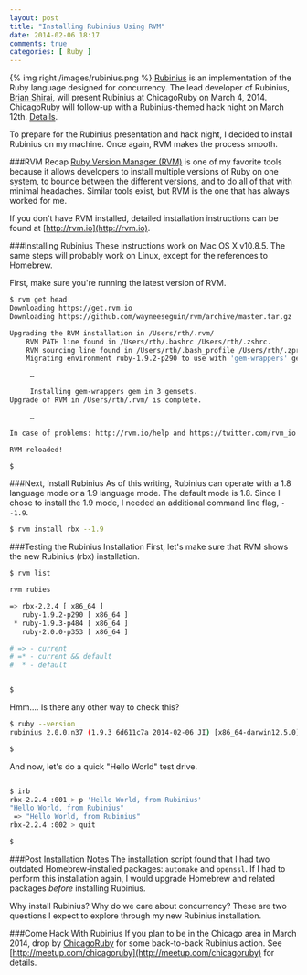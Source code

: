 ```yaml
---
layout: post
title: "Installing Rubinius Using RVM"
date: 2014-02-06 18:17
comments: true
categories: [ Ruby ]
---
```

{% img right /images/rubinius.png %}
[Rubinius](http://rubini.us/) is an implementation of the Ruby language designed for concurrency. The lead developer of Rubinius, [Brian Shirai](http://twitter.com/brixen), will present Rubinius at ChicagoRuby on March 4, 2014. ChicagoRuby will follow-up with a Rubinius-themed hack night on March 12th. [Details](http://www.meetup.com/ChicagoRuby/events/114749352/).

To prepare for the Rubinius presentation and hack night, I decided to install Rubinius on my machine. Once again, RVM makes the process smooth.
<!--more-->
###RVM Recap
[Ruby Version Manager (RVM)](http://rayhightower.com/blog/2013/05/16/upgrading-ruby-with-rvm/) is one of my favorite tools because it allows developers to install multiple versions of Ruby on one system, to bounce between the different versions, and to do all of that with minimal headaches. Similar tools exist, but RVM is the one that has always worked for me.

If you don't have RVM installed, detailed installation instructions can be found at [http://rvm.io](http://rvm.io).

###Installing Rubinius
These instructions work on Mac OS X v10.8.5. The same steps will probably work on Linux, except for the references to Homebrew.

First, make sure you're running the latest version of RVM.

```bash
$ rvm get head
Downloading https://get.rvm.io
Downloading https://github.com/wayneeseguin/rvm/archive/master.tar.gz

Upgrading the RVM installation in /Users/rth/.rvm/
    RVM PATH line found in /Users/rth/.bashrc /Users/rth/.zshrc.
    RVM sourcing line found in /Users/rth/.bash_profile /Users/rth/.zprofile.
    Migrating environment ruby-1.9.2-p290 to use with 'gem-wrappers' gem.

     …

     Installing gem-wrappers gem in 3 gemsets.
Upgrade of RVM in /Users/rth/.rvm/ is complete.

     …

In case of problems: http://rvm.io/help and https://twitter.com/rvm_io

RVM reloaded!

$
```

###Next, Install Rubinius
As of this writing, Rubinius can operate with a 1.8 language mode or a 1.9 language mode. The default mode is 1.8. Since I chose to install the 1.9 mode, I needed an additional command line flag, `--1.9`.

```bash
$ rvm install rbx --1.9


```

###Testing the Rubinius Installation
First, let's make sure that RVM shows the new Rubinius (rbx) installation.

```bash
$ rvm list

rvm rubies

=> rbx-2.2.4 [ x86_64 ]
   ruby-1.9.2-p290 [ x86_64 ]
 * ruby-1.9.3-p484 [ x86_64 ]
   ruby-2.0.0-p353 [ x86_64 ]

# => - current
# =* - current && default
#  * - default


$
```

Hmm…. Is there any other way to check this?


```bash
$ ruby --version
rubinius 2.0.0.n37 (1.9.3 6d611c7a 2014-02-06 JI) [x86_64-darwin12.5.0]

$
```

And now, let's do a quick "Hello World" test drive.



```bash

$ irb
rbx-2.2.4 :001 > p 'Hello World, from Rubinius'
"Hello World, from Rubinius"
 => "Hello World, from Rubinius"
rbx-2.2.4 :002 > quit

$
```

###Post Installation Notes
The installation script found that I had two outdated Homebrew-installed packages: `automake` and `openssl`. If I had to perform this installation again, I would upgrade Homebrew and related packages _before_ installing Rubinius.

Why install Rubinius? Why do we care about concurrency? These are two questions I expect to explore through my new Rubinius installation. 

###Come Hack With Rubinius
If you plan to be in the Chicago area in March 2014, drop by [ChicagoRuby]() for some back-to-back Rubinius action. See [http://meetup.com/chicagoruby](http://meetup.com/chicagoruby) for details. 

